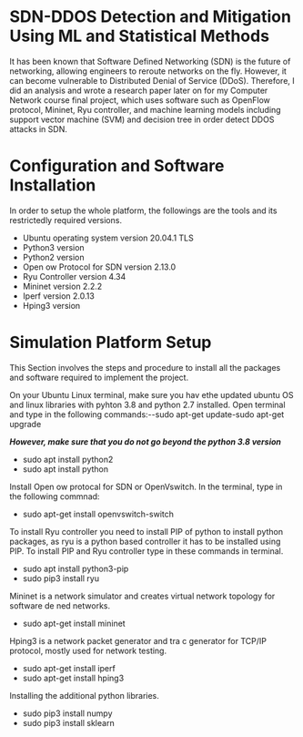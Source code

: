 # SDN-DDOS Detection and Mitigation Using ML and Statistical Methods

It has been known that Software Defined Networking (SDN) is the future of networking, allowing engineers to reroute networks on the fly. However, it can become vulnerable to Distributed Denial of Service (DDoS). Therefore, I did an analysis and wrote a research paper later on for my Computer Network course final project, which uses software such as OpenFlow protocol, Mininet, Ryu controller, and machine learning models including support vector machine (SVM) and decision tree in order detect DDOS attacks in SDN.

# Configuration and Software Installation

In order to setup the whole platform, the followings are the tools and its restrictedly required versions.
- Ubuntu operating system version 20.04.1 TLS
- Python3 version
- Python2 version
- Open ow Protocol for SDN version 2.13.0
- Ryu Controller version 4.34
- Mininet version 2.2.2
- Iperf version 2.0.13
- Hping3 version

# Simulation Platform Setup

This Section involves the steps and procedure to install all the packages and software required to implement the project.

On your Ubuntu Linux terminal, make sure you hav ethe updated ubuntu OS and linux libraries with pyhton 3.8 and python 2.7 installed. Open terminal and type in the following commands:--sudo apt-get update-sudo apt-get upgrade

***However, make sure that you do not go beyond the python 3.8 version***

- sudo apt install python2
- sudo apt install python

Install Open ow protocal for SDN or OpenVswitch. In the terminal, type in the following commnad:

- sudo apt-get install openvswitch-switch

To install Ryu controller you need to install PIP of python to install python packages, as ryu is a python based controller it has to be installed using PIP. To install PIP and Ryu controller type in these commands in terminal.

- sudo apt install python3-pip
- sudo pip3 install ryu

Mininet is a network simulator and creates virtual network topology for software de ned networks.

- sudo apt-get install mininet

Hping3 is a network packet generator and tra c generator for TCP/IP protocol, mostly used for network testing.

- sudo apt-get install iperf
- sudo apt-get install hping3

Installing the additional python libraries.

- sudo pip3 install numpy
- sudo pip3 install sklearn
